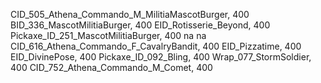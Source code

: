 CID_505_Athena_Commando_M_MilitiaMascotBurger, 400
BID_336_MascotMilitiaBurger, 400
EID_Rotisserie_Beyond, 400
Pickaxe_ID_251_MascotMilitiaBurger, 400
na
na
CID_616_Athena_Commando_F_CavalryBandit, 400
EID_Pizzatime, 400
EID_DivinePose, 400
Pickaxe_ID_092_Bling, 400
Wrap_077_StormSoldier, 400
CID_752_Athena_Commando_M_Comet, 400
